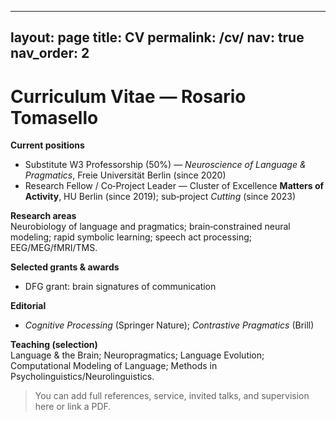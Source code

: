 
---
layout: page
title: CV
permalink: /cv/
nav: true
nav_order: 2
---

# Curriculum Vitae — Rosario Tomasello

**Current positions**  
- Substitute W3 Professorship (50%) — *Neuroscience of Language & Pragmatics*, Freie Universität Berlin (since 2020)  
- Research Fellow / Co‑Project Leader — Cluster of Excellence **Matters of Activity**, HU Berlin (since 2019); sub‑project *Cutting* (since 2023)

**Research areas**  
Neurobiology of language and pragmatics; brain‑constrained neural modeling; rapid symbolic learning; speech act processing; EEG/MEG/fMRI/TMS.

**Selected grants & awards**  
- DFG grant: brain signatures of communication

**Editorial**  
- *Cognitive Processing* (Springer Nature); *Contrastive Pragmatics* (Brill)

**Teaching (selection)**  
Language & the Brain; Neuropragmatics; Language Evolution; Computational Modeling of Language; Methods in Psycholinguistics/Neurolinguistics.

> You can add full references, service, invited talks, and supervision here or link a PDF.
